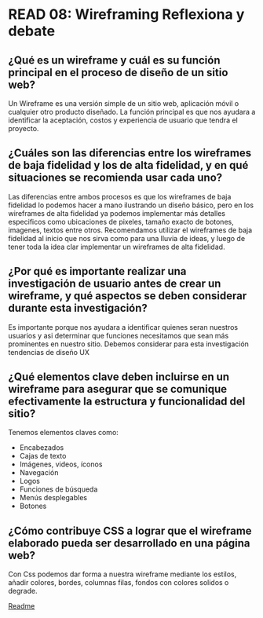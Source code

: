 # READ 08: Wireframing Reflexiona y debate

## ¿Qué es un wireframe y cuál es su función principal en el proceso de diseño de un sitio web?
Un Wireframe es una versión simple de un sitio web, aplicación móvil o cualquier otro producto diseñado. La función principal es que nos ayudara a identificar la aceptación, costos y experiencia de usuario que tendra el proyecto. 

## ¿Cuáles son las diferencias entre los wireframes de baja fidelidad y los de alta fidelidad, y en qué situaciones se recomienda usar cada uno?
Las diferencias entre ambos procesos es que los wireframes de baja fidelidad lo podemos hacer a mano ilustrando un diseño básico, pero en los wireframes de alta fidelidad ya podemos implementar más detalles especificos como ubicaciones de pixeles, tamaño exacto de botones, imagenes, textos entre otros. 
Recomendamos utilizar el wireframes de baja fidelidad al inicio que nos sirva como para una lluvia de ideas, y luego de tener toda la idea clar implementar un wireframes de alta fidelidad.

## ¿Por qué es importante realizar una investigación de usuario antes de crear un wireframe, y qué aspectos se deben considerar durante esta investigación?
Es importante porque nos ayudara a identificar quienes seran nuestros usuarios y asi determinar que funciones necesitamos que sean más prominentes en nuestro sitio. 
Debemos considerar para esta investigación tendencias de diseño UX

## ¿Qué elementos clave deben incluirse en un wireframe para asegurar que se comunique efectivamente la estructura y funcionalidad del sitio?
Tenemos elementos claves como:
* Encabezados
* Cajas de texto
* Imágenes, videos, íconos
* Navegación
* Logos
* Funciones de búsqueda
* Menús desplegables
* Botones

## ¿Cómo contribuye CSS a lograr que el wireframe elaborado pueda ser desarrollado en una página web?
Con Css podemos dar forma a nuestra wireframe mediante los estilos, añadir colores, bordes, columnas filas, fondos con colores solidos o degrade.

[Readme](../README.md)